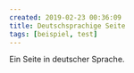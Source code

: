 ```yaml
---
created: 2019-02-23 00:36:09
title: Deutschsprachige Seite
tags: [beispiel, test]
---
```

Ein Seite in deutscher Sprache.